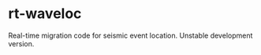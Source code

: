 rt-waveloc
=======

Real-time migration code for seismic event location. 
Unstable development version. 


